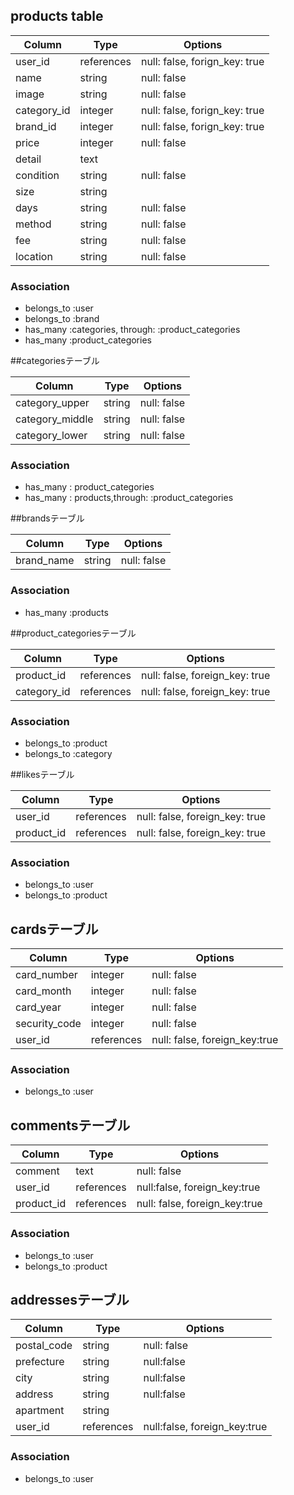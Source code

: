 
## products table

|Column|Type|Options|
|------|----|-------|
|user_id|references|null: false, forign_key: true|
|name|string|null: false|
|image|string|null: false|
|category_id|integer|null: false, forign_key: true|
|brand_id|integer|null: false, forign_key: true|
|price|integer|null: false|
|detail|text||
|condition|string|null: false|
|size|string||
|days|string|null: false|
|method|string|null: false|
|fee|string|null: false|
|location|string|null: false|

### Association
- belongs_to :user
- belongs_to :brand
- has_many :categories, through: :product_categories
- has_many :product_categories


##categoriesテーブル

|Column|Type|Options|
|------|----|-------|
|category_upper|string|null: false|
|category_middle|string|null: false|
|category_lower|string|null: false|

### Association
- has_many : product_categories
- has_many : products,through: :product_categories

##brandsテーブル

|Column|Type|Options|
|------|----|-------|
|brand_name|string|null: false|

### Association
- has_many :products

##product_categoriesテーブル

|Column|Type|Options|
|------|----|-------|
|product_id|references|null: false, foreign_key: true|
|category_id|references|null: false, foreign_key: true|

### Association
- belongs_to :product
- belongs_to :category

##likesテーブル

|Column|Type|Options|
|------|----|-------|
|user_id|references|null: false, foreign_key: true|
|product_id|references|null: false, foreign_key: true|

### Association
- belongs_to :user
- belongs_to :product


## cardsテーブル

|Column|Type|Options|
|-----|----|-------|
|card_number|integer|null: false|
|card_month|integer|null: false|
|card_year|integer|null: false|
|security_code|integer|null: false|
|user_id|references|null: false, foreign_key:true|

### Association
- belongs_to :user



## commentsテーブル

|Column|Type|Options|
|-----|----|-------|
|comment|text|null: false|
|user_id|references|null:false,  foreign_key:true|
|product_id|references|null: false,  foreign_key:true|

### Association
- belongs_to :user
- belongs_to :product



## addressesテーブル

|Column|Type|Options|
|-----|----|-------|
|postal_code|string|null: false|
|prefecture|string|null:false|
|city|string|null:false|
|address|string|null:false|
|apartment|string||
|user_id|references|null:false,  foreign_key:true|


### Association
- belongs_to :user


